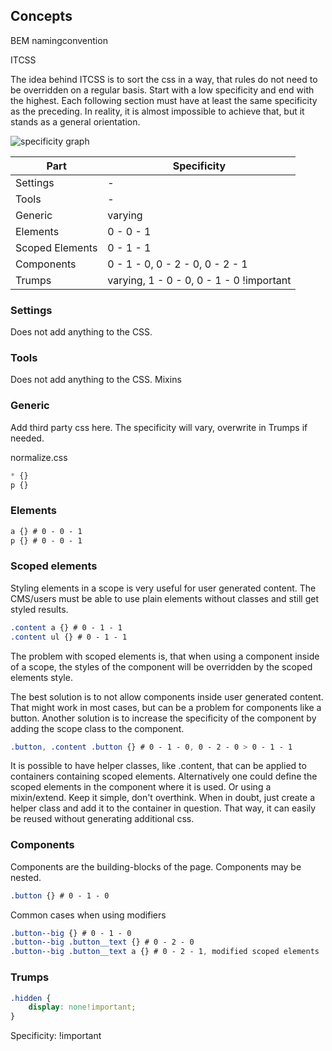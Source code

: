 ## Concepts
BEM namingconvention

ITCSS

The idea behind ITCSS is to sort the css in a way, that rules do not need to be overridden on a regular basis. Start with a low specificity and end with the highest. Each following section must have at least the same specificity as the preceding.
In reality, it is almost impossible to achieve that, but it stands as a general orientation.

![specificity graph](https://pbs.twimg.com/media/CiFbPYvWwAEPHH_.jpg)

Part | Specificity
-----| -----------
Settings | -
Tools | -
Generic | varying
Elements | 0 - 0 - 1
Scoped Elements | 0 - 1 - 1
Components | 0 - 1 - 0, 0 - 2 - 0, 0 - 2 - 1
Trumps | varying, 1 - 0 - 0, 0 - 1 - 0 !important


### Settings
Does not add anything to the CSS.

### Tools
Does not add anything to the CSS.
Mixins

### Generic
Add third party css here. The specificity will vary, overwrite in Trumps if needed.

normalize.css
```css
* {}
p {}
```


### Elements
```css
a {} # 0 - 0 - 1
p {} # 0 - 0 - 1
```

### Scoped elements

Styling elements in a scope is very useful for user generated content. The CMS/users must be able to use plain elements without
classes and still get styled results.

```css
.content a {} # 0 - 1 - 1
.content ul {} # 0 - 1 - 1
```

The problem with scoped elements is, that when using a component inside of a scope, the styles of the component will be overridden
by the scoped elements style.

The best solution is to not allow components inside user generated content. That might work in most cases, but can be a problem
for components like a button. Another solution is to increase the specificity of the component by adding the scope class to the component.

```css
.button, .content .button {} # 0 - 1 - 0, 0 - 2 - 0 > 0 - 1 - 1
```

It is possible to have helper classes, like .content, that can be applied to containers containing scoped elements. Alternatively one could define the scoped elements in the component where it is used. Or using a mixin/extend. Keep it simple, don't overthink. When in doubt, just create a helper class and add it to the container in question. That way, it can easily be reused without generating additional css.


### Components
Components are the building-blocks of the page. Components may be nested.
```css
.button {} # 0 - 1 - 0
```

Common cases when using modifiers
```css
.button--big {} # 0 - 1 - 0
.button--big .button__text {} # 0 - 2 - 0
.button--big .button__text a {} # 0 - 2 - 1, modified scoped elements
```


### Trumps
```css
.hidden {
    display: none!important;
}
```
Specificity: !important
